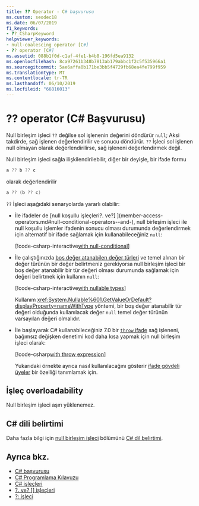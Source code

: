 ```yaml
---
title: ?? Operator - C# başvurusu
ms.custom: seodec18
ms.date: 06/07/2019
f1_keywords:
- ??_CSharpKeyword
helpviewer_keywords:
- null-coalescing operator [C#]
- ?? operator [C#]
ms.assetid: 088b1f0d-c1af-4fe1-b4b8-196fd5ea9132
ms.openlocfilehash: 8ca97261b348b7813ab179abbc1f2c5f535966a1
ms.sourcegitcommit: 5ae6affa0b171be3bb5f4729fb68ea4fe799f959
ms.translationtype: MT
ms.contentlocale: tr-TR
ms.lasthandoff: 06/10/2019
ms.locfileid: "66816013"
---
```

# <a name="-operator-c-reference"></a>?? operator (C# Başvurusu)

Null birleşim işleci `??` değilse sol işlenenin değerini döndürür `null`; Aksi takdirde, sağ işlenen değerlendirilir ve sonucu döndürür. `??` İşleci sol işlenen null olmayan olarak değerlendirilirse, sağ işleneni değerlendirmek değil.

Null birleşim işleci sağla ilişkilendirilebilir, diğer bir deyişle, bir ifade formu

```csharp
a ?? b ?? c
```

olarak değerlendirilir

```csharp
a ?? (b ?? c)
```

`??` İşleci aşağıdaki senaryolarda yararlı olabilir:

- İle ifadeler de [null koşullu işleçleri?. ve?] ](member-access-operators.md#null-conditional-operators--and-), null birleşim işleci ile null koşullu işlemler ifadenin sonucu olması durumunda değerlendirmek için alternatif bir ifade sağlamak için kullanabileceğiniz `null`:

  [!code-csharp-interactive[with null-conditional](~/samples/csharp/language-reference/operators/NullCoalescingOperator.cs#WithNullConditional)]

- İle çalıştığınızda [boş değer atanabilen değer türleri](../../programming-guide/nullable-types/index.md) ve temel alınan bir değer türünün bir değer belirtmeniz gerekiyorsa null birleşim işleci bir boş değer atanabilir bir tür değeri olması durumunda sağlamak için değeri belirtmek için kullanın `null`:

  [!code-csharp-interactive[with nullable types](~/samples/csharp/language-reference/operators/NullCoalescingOperator.cs#WithNullableTypes)]

  Kullanım <xref:System.Nullable%601.GetValueOrDefault?displayProperty=nameWithType> yöntemi, bir boş değer atanabilir tür değeri olduğunda kullanılacak değer `null` temel değer türünün varsayılan değeri olmalıdır.

- İle başlayarak C# kullanabileceğiniz 7.0 bir [ `throw` ifade](../keywords/throw.md#the-throw-expression) sağ işleneni, bağımsız değişken denetimi kod daha kısa yapmak için null birleşim işleci olarak:

  [!code-csharp[with throw expression](~/samples/csharp/language-reference/operators/NullCoalescingOperator.cs#WithThrowExpression)]

  Yukarıdaki örnekte ayrıca nasıl kullanılacağını gösterir [ifade gövdeli üyeler](../../programming-guide/statements-expressions-operators/expression-bodied-members.md) bir özelliği tanımlamak için.

## <a name="operator-overloadability"></a>İşleç overloadability

Null birleşim işleci aşırı yüklenemez.

## <a name="c-language-specification"></a>C# dili belirtimi

Daha fazla bilgi için [null birleşim işleci](~/_csharplang/spec/expressions.md#the-null-coalescing-operator) bölümünü [ C# dil belirtimi](~/_csharplang/spec/introduction.md).

## <a name="see-also"></a>Ayrıca bkz.

- [C# başvurusu](../index.md)
- [C# Programlama Kılavuzu](../../programming-guide/index.md)
- [C# işleçleri](index.md)
- [?. ve? [] işleçleri](member-access-operators.md#null-conditional-operators--and-)
- [?: işleci](conditional-operator.md)
